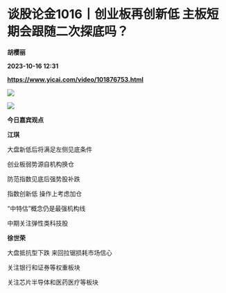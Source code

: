 # 谈股论金1016丨创业板再创新低 主板短期会跟随二次探底吗？
**胡樱丽**

**2023-10-16 12:31**

**https://www.yicai.com/video/101876753.html**

![](http://imgcdn.yicai.com/vms-new/2023/10/8a59396b-ceeb-4c5e-a5f8-4be4da065cba.jpg) 

![](https://imgcdn.yicai.com/uppics/images/2023/10/58a4e4bf339d8c61b05a1c7b5ea174b1.jpg)

**今日嘉宾观点**

**江琪**

大盘新低后将满足左侧见底条件

创业板弱势源自机构换仓

防范指数见底后强势股补跌

指数创新低 操作上考虑加仓

“中特估”概念仍是最强机构线

中期关注弹性类科技股

**徐世荣**

大盘抵抗型下跌 来回拉锯损耗市场信心

关注银行和证券等权重板块

关注芯片半导体和医药医疗等板块